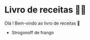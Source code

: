 # Livro de receitas :man_cook:

Olá ! Bem-vindo ao livro de receitas :wave:

- Strogonoff de frango

